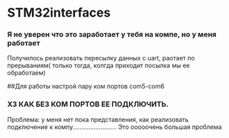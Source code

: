 # STM32interfaces
### Я не уверен что это заработает у тебя на компе, но у меня работает

Получилось реализовать пересылку данных с uart, раотает по прерываниям( только тогда, колгда приходит посылка мы ее обработаем)

##Для работы настрой пару ком портов com5-com6 
### ХЗ КАК БЕЗ КОМ ПОРТОВ ЕЕ ПОДКЛЮЧИТЬ.
Проблема: у меня нет пока представления, как реализовать подключение к компу......................... 
Это ооооочень большая проблема
